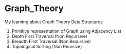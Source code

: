 # Graph_Theory
My learning about Graph Theory Data Structures
1. Primitive representation of Graph using Adjacency List
2. Depth First Traversal (Non Recursive)
3. Breadth First Traversal (Non Recursive)
4. Topological Sorting (Non Reursive)
